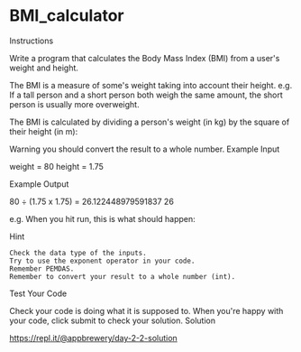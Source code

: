 # BMI_calculator
Instructions

Write a program that calculates the Body Mass Index (BMI) from a user's weight and height.

The BMI is a measure of some's weight taking into account their height. e.g. If a tall person and a short person both weigh the same amount, the short person is usually more overweight.

The BMI is calculated by dividing a person's weight (in kg) by the square of their height (in m):

Warning you should convert the result to a whole number.
Example Input

weight = 80
height = 1.75

Example Output

80 ÷ (1.75 x 1.75) = 26.122448979591837
26

e.g. When you hit run, this is what should happen:

Hint

    Check the data type of the inputs.
    Try to use the exponent operator in your code.
    Remember PEMDAS.
    Remember to convert your result to a whole number (int).

Test Your Code

Check your code is doing what it is supposed to. When you're happy with your code, click submit to check your solution.
Solution

https://repl.it/@appbrewery/day-2-2-solution

